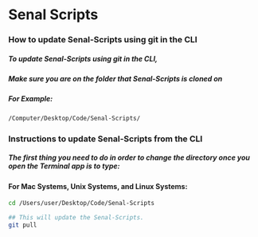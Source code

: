 # Senal Scripts


### How to update Senal-Scripts using git in the CLI

##### To update Senal-Scripts using git in the CLI,
##### Make sure you are on the folder that Senal-Scripts is cloned on 
##### For Example: 

```sh
/Computer/Desktop/Code/Senal-Scripts/
```

### Instructions to update Senal-Scripts from the CLI
##### The first thing you need to do in order to change the directory once you open the Terminal app  is to type:

#### For Mac Systems, Unix Systems, and Linux Systems: 

```sh
cd /Users/user/Desktop/Code/Senal-Scripts
```
```sh
## This will update the Senal-Scripts. 
git pull
```